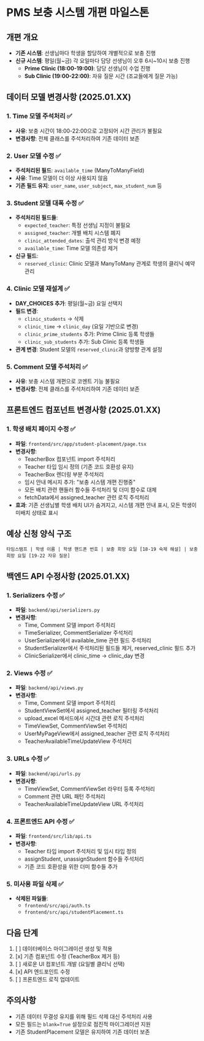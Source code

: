 # PMS 보충 시스템 개편 마일스톤

## 개편 개요

- **기존 시스템**: 선생님마다 학생을 할당하여 개별적으로 보충 진행
- **신규 시스템**: 평일(월~금) 각 요일마다 담당 선생님이 오후 6시~10시 보충 진행
  - **Prime Clinic (18:00-19:00)**: 담당 선생님이 수업 진행
  - **Sub Clinic (19:00-22:00)**: 자유 질문 시간 (조교들에게 질문 가능)

## 데이터 모델 변경사항 (2025.01.XX)

### 1. Time 모델 주석처리 ✅

- **사유**: 보충 시간이 18:00-22:00으로 고정되어 시간 관리가 불필요
- **변경사항**: 전체 클래스를 주석처리하여 기존 데이터 보존

### 2. User 모델 수정 ✅

- **주석처리된 필드**: `available_time` (ManyToManyField)
- **사유**: Time 모델이 더 이상 사용되지 않음
- **기존 필드 유지**: `user_name`, `user_subject`, `max_student_num` 등

### 3. Student 모델 대폭 수정 ✅

- **주석처리된 필드들**:
  - `expected_teacher`: 특정 선생님 지정이 불필요
  - `assigned_teacher`: 개별 배치 시스템 폐지
  - `clinic_attended_dates`: 출석 관리 방식 변경 예정
  - `available_time`: Time 모델 의존성 제거
- **신규 필드**:
  - `reserved_clinic`: Clinic 모델과 ManyToMany 관계로 학생의 클리닉 예약 관리

### 4. Clinic 모델 재설계 ✅

- **DAY_CHOICES 추가**: 평일(월~금) 요일 선택지
- **필드 변경**:
  - `clinic_students` → 삭제
  - `clinic_time` → `clinic_day` (요일 기반으로 변경)
  - `clinic_prime_students` 추가: Prime Clinic 등록 학생들
  - `clinic_sub_students` 추가: Sub Clinic 등록 학생들
- **관계 변경**: Student 모델의 `reserved_clinic`과 양방향 관계 설정

### 5. Comment 모델 주석처리 ✅

- **사유**: 보충 시스템 개편으로 코멘트 기능 불필요
- **변경사항**: 전체 클래스를 주석처리하여 기존 데이터 보존

## 프론트엔드 컴포넌트 변경사항 (2025.01.XX)

### 1. 학생 배치 페이지 수정 ✅

- **파일**: `frontend/src/app/student-placement/page.tsx`
- **변경사항**:
  - TeacherBox 컴포넌트 import 주석처리
  - Teacher 타입 임시 정의 (기존 코드 호환성 유지)
  - TeacherBox 렌더링 부분 주석처리
  - 임시 안내 메시지 추가: "보충 시스템 개편 진행중"
  - 모든 배치 관련 핸들러 함수들 주석처리 및 더미 함수로 대체
  - fetchData에서 assigned_teacher 관련 로직 주석처리
- **효과**: 기존 선생님별 학생 배치 UI가 숨겨지고, 시스템 개편 안내 표시, 모든 학생이 미배치 상태로 표시

## 예상 신청 양식 구조

```
타임스탬프 | 학생 이름 | 학생 핸드폰 번호 | 보충 희망 요일 [18-19 숙제 해설] | 보충 희망 요일 [19-22 자유 질문]
```

## 백엔드 API 수정사항 (2025.01.XX)

### 1. Serializers 수정 ✅

- **파일**: `backend/api/serializers.py`
- **변경사항**:
  - Time, Comment 모델 import 주석처리
  - TimeSerializer, CommentSerializer 주석처리
  - UserSerializer에서 available_time 관련 필드 주석처리
  - StudentSerializer에서 주석처리된 필드들 제거, reserved_clinic 필드 추가
  - ClinicSerializer에서 clinic_time → clinic_day 변경

### 2. Views 수정 ✅

- **파일**: `backend/api/views.py`
- **변경사항**:
  - Time, Comment 모델 import 주석처리
  - StudentViewSet에서 assigned_teacher 필터링 주석처리
  - upload_excel 메서드에서 시간대 관련 로직 주석처리
  - TimeViewSet, CommentViewSet 주석처리
  - UserMyPageView에서 assigned_teacher 관련 로직 주석처리
  - TeacherAvailableTimeUpdateView 주석처리

### 3. URLs 수정 ✅

- **파일**: `backend/api/urls.py`
- **변경사항**:
  - TimeViewSet, CommentViewSet 라우터 등록 주석처리
  - Comment 관련 URL 패턴 주석처리
  - TeacherAvailableTimeUpdateView URL 주석처리

### 4. 프론트엔드 API 수정 ✅

- **파일**: `frontend/src/lib/api.ts`
- **변경사항**:
  - Teacher 타입 import 주석처리 및 임시 타입 정의
  - assignStudent, unassignStudent 함수들 주석처리
  - 기존 코드 호환성을 위한 더미 함수들 추가

### 5. 미사용 파일 삭제 ✅

- **삭제된 파일들**:
  - `frontend/src/api/auth.ts`
  - `frontend/src/api/studentPlacement.ts`

## 다음 단계

1. [ ] 데이터베이스 마이그레이션 생성 및 적용
2. [x] 기존 컴포넌트 수정 (TeacherBox 제거 등)
3. [ ] 새로운 UI 컴포넌트 개발 (요일별 클리닉 선택)
4. [x] API 엔드포인트 수정
5. [ ] 프론트엔드 로직 업데이트

## 주의사항

- 기존 데이터 무결성 유지를 위해 필드 삭제 대신 주석처리 사용
- 모든 필드는 `blank=True` 설정으로 점진적 마이그레이션 지원
- 기존 StudentPlacement 모델은 유지하여 기존 데이터 보존
